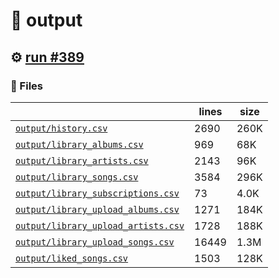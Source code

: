 # 📝  output 

## ⚙️ [run #389](https://github.com/jwenerd/ytm-dl/actions/runs/7899077917)

### 📁 Files

|                                                                         |lines|size|
|-------------------------------------------------------------------------|-----|----|
|[`output/history.csv` ](output/history.csv)                              |2690 |260K|
|[`output/library_albums.csv` ](output/library_albums.csv)                |969  |68K |
|[`output/library_artists.csv` ](output/library_artists.csv)              |2143 |96K |
|[`output/library_songs.csv` ](output/library_songs.csv)                  |3584 |296K|
|[`output/library_subscriptions.csv` ](output/library_subscriptions.csv)  |73   |4.0K|
|[`output/library_upload_albums.csv` ](output/library_upload_albums.csv)  |1271 |184K|
|[`output/library_upload_artists.csv` ](output/library_upload_artists.csv)|1728 |188K|
|[`output/library_upload_songs.csv` ](output/library_upload_songs.csv)    |16449|1.3M|
|[`output/liked_songs.csv` ](output/liked_songs.csv)                      |1503 |128K|